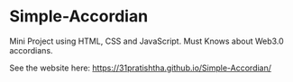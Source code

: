 # Simple-Accordian
Mini Project using HTML, CSS and JavaScript. Must Knows about Web3.0 accordians.

See the website here:
https://31pratishtha.github.io/Simple-Accordian/
